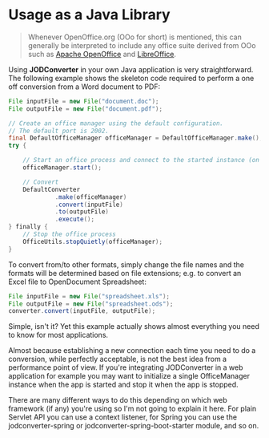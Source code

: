 # Usage as a Java Library

> Whenever OpenOffice.org (OOo for short) is mentioned, this can generally be interpreted to include any office suite derived from OOo such as [Apache OpenOffice](https://www.openoffice.org) and [LibreOffice](https://www.libreoffice.org).

Using **JODConverter** in your own Java application is very straightforward. The following example shows the skeleton code required to perform a one off conversion from a Word document to PDF:

```java
File inputFile = new File("document.doc");
File outputFile = new File("document.pdf");

// Create an office manager using the default configuration.
// The default port is 2002.
final DefaultOfficeManager officeManager = DefaultOfficeManager.make(); 
try {

    // Start an office process and connect to the started instance (on port 2002).
    officeManager.start();

    // Convert
    DefaultConverter
             .make(officeManager)
             .convert(inputFile)
             .to(outputFile)
             .execute();
} finally {
    // Stop the office process
    OfficeUtils.stopQuietly(officeManager);
}
```

To convert from/to other formats, simply change the file names and the formats will be determined based on file extensions; e.g. to convert an Excel file to OpenDocument Spreadsheet:


```java
File inputFile = new File("spreadsheet.xls");
File outputFile = new File("spreadsheet.ods");
converter.convert(inputFile, outputFile);
```

Simple, isn't it? Yet this example actually shows almost everything you need to know for most applications.

Almost because establishing a new connection each time you need to do a conversion, while perfectly acceptable, is not the best idea from a performance point of view. If you're integrating JODConverter in a web application for example you may want to initialize a single OfficeManager instance when the app is started and stop it when the app is stopped.

There are many different ways to do this depending on which web framework (if any) you're using so I'm not going to explain it here. For plain Servlet API you can use a context listener, for Spring you can use the jodconverter-spring or jodconverter-spring-boot-starter module, and so on.